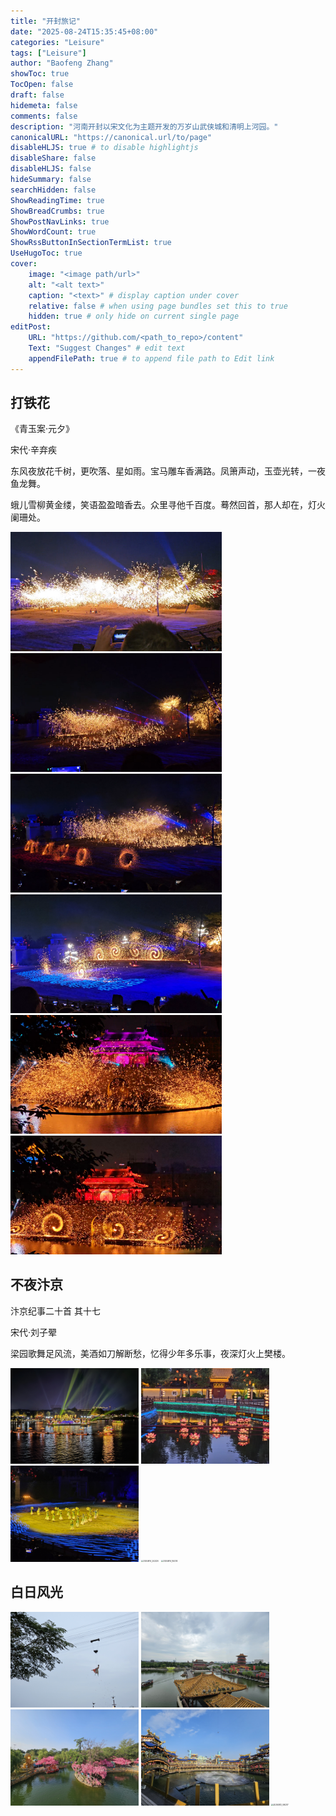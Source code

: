 ```yaml
---
title: "开封旅记"
date: "2025-08-24T15:35:45+08:00"
categories: "Leisure"
tags: ["Leisure"]
author: "Baofeng Zhang"
showToc: true
TocOpen: false
draft: false
hidemeta: false
comments: false
description: "河南开封以宋文化为主题开发的万岁山武侠城和清明上河园。"
canonicalURL: "https://canonical.url/to/page"
disableHLJS: true # to disable highlightjs
disableShare: false
disableHLJS: false
hideSummary: false
searchHidden: false
ShowReadingTime: true
ShowBreadCrumbs: true
ShowPostNavLinks: true
ShowWordCount: true
ShowRssButtonInSectionTermList: true
UseHugoToc: true
cover:
    image: "<image path/url>"
    alt: "<alt text>" 
    caption: "<text>" # display caption under cover
    relative: false # when using page bundles set this to true
    hidden: true # only hide on current single page
editPost:
    URL: "https://github.com/<path_to_repo>/content"
    Text: "Suggest Changes" # edit text
    appendFilePath: true # to append file path to Edit link
---
```




## 打铁花

《青玉案·元夕》

宋代·辛弃疾

东风夜放花千树，更吹落、星如雨。宝马雕车香满路。凤箫声动，玉壶光转，一夜鱼龙舞。

蛾儿雪柳黄金缕，笑语盈盈暗香去。众里寻他千百度。蓦然回首，那人却在，灯火阑珊处。

<img src="https://raw.githubusercontent.com/ZhBF/Images/main/images/image-20250824154631299.png" alt="image-20250824154631299" style="zoom: 33%;" />

<img src="https://raw.githubusercontent.com/ZhBF/Images/main/images/image-20250824154830090.png" alt="image-20250824154830090" style="zoom:33%;" />

<img src="https://raw.githubusercontent.com/ZhBF/Images/main/images/image-20250824155037825.png" alt="image-20250824155037825" style="zoom:33%;" />

<img src="https://raw.githubusercontent.com/ZhBF/Images/main/images/image-20250824155133675.png" alt="image-20250824155133675" style="zoom:33%;" />

<img src="https://raw.githubusercontent.com/ZhBF/Images/main/images/image-20250824155251616.png" alt="image-20250824155251616" style="zoom:33%;" />

<img src="https://raw.githubusercontent.com/ZhBF/Images/main/images/image-20250824155402625.png" alt="image-20250824155402625" style="zoom:33%;" />

## 不夜汴京

汴京纪事二十首 其十七

宋代·刘子翚

梁园歌舞足风流，美酒如刀解断愁，忆得少年多乐事，夜深灯火上樊楼。

<img src="https://raw.githubusercontent.com/ZhBF/Images/main/images/20250814_215332.jpg" alt="20250814_215332" style="zoom: 20%;" />

<img src="https://raw.githubusercontent.com/ZhBF/Images/main/images/20250814_191933.jpg" alt="20250814_191933" style="zoom:20%;" />

<img src="https://raw.githubusercontent.com/ZhBF/Images/main/images/20250813_203616.jpg" alt="20250813_203616" style="zoom:20%;" />

<img src="https://raw.githubusercontent.com/ZhBF/Images/main/images/20250814_202220.jpg" alt="20250814_202220" style="zoom:20%;" />

<img src="https://raw.githubusercontent.com/ZhBF/Images/main/images/20250814_192214.jpg" alt="20250814_192214" style="zoom:20%;" />

## 白日风光

<img src="https://raw.githubusercontent.com/ZhBF/Images/main/images/20250814_191118.jpg" alt="20250814_191118" style="zoom:20%;" />

<img src="https://raw.githubusercontent.com/ZhBF/Images/main/images/20250814_112347.jpg" alt="20250814_112347" style="zoom:20%;" />

<img src="https://raw.githubusercontent.com/ZhBF/Images/main/images/20250813_082910.jpg" alt="20250813_082910" style="zoom:20%;" />

<img src="https://raw.githubusercontent.com/ZhBF/Images/main/images/20250813_082640.jpg" alt="20250813_082640" style="zoom:20%;" />

<img src="https://raw.githubusercontent.com/ZhBF/Images/main/images/20250813_090217.jpg" alt="20250813_090217" style="zoom:20%;" />





























